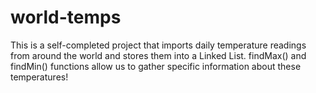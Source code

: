 # world-temps
This is a self-completed project that imports daily temperature readings from around the world and stores them into a Linked List. findMax() and findMin() functions allow us to gather specific information about these temperatures!
